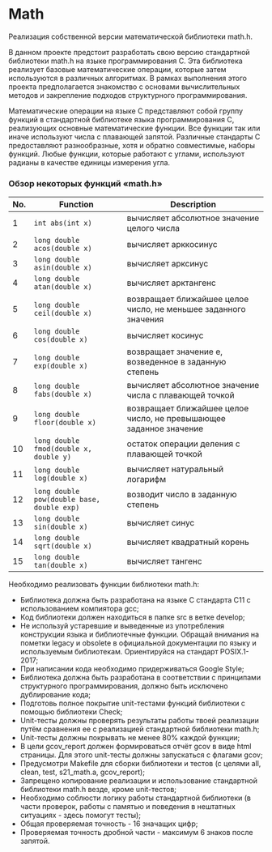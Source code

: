 # Math

Реализация собственной версии математической библиотеки math.h.

В данном проекте  предстоит разработать свою версию стандартной библиотеки math.h на языке программирования С. Эта библиотека реализует базовые математические операции, которые затем используются в различных алгоритмах. В рамках выполнения этого проекта предполагается знакомство с основами вычислительных методов и закрепление подходов структурного программирования.   

Математические операции на языке С представляют собой группу функций в стандартной библиотеке языка программирования С, реализующих основные математические функции. Все функции так или иначе используют числа с плавающей запятой. Различные стандарты C предоставляют разнообразные, хотя и обратно совместимые, наборы функций. Любые функции, которые работают с углами, используют радианы в качестве единицы измерения угла.  

### Обзор некоторых функций «math.h»

| No. | Function | Description |
| --- | -------- | ----------- |
| 1 | `int abs(int x)` | вычисляет абсолютное значение целого числа |
| 2 | `long double acos(double x)` | вычисляет арккосинус |
| 3 | `long double asin(double x)` | вычисляет арксинус |
| 4 | `long double atan(double x)` | вычисляет арктангенс |
| 5 | `long double ceil(double x)` | возвращает ближайшее целое число, не меньшее заданного значения |
| 6 | `long double cos(double x)` | вычисляет косинус |
| 7 | `long double exp(double x)` | возвращает значение e, возведенное в заданную степень |
| 8 | `long double fabs(double x)` | вычисляет абсолютное значение числа с плавающей точкой |
| 9 | `long double floor(double x)` | возвращает ближайшее целое число, не превышающее заданное значение |
| 10 | `long double fmod(double x, double y)` | остаток операции деления с плавающей точкой |
| 11 | `long double log(double x)` | вычисляет натуральный логарифм |
| 12 | `long double pow(double base, double exp)` | возводит число в заданную степень |
| 13 | `long double sin(double x)` | вычисляет синус |
| 14 | `long double sqrt(double x)` | вычисляет квадратный корень |
| 15 | `long double tan(double x)` | вычисляет тангенс |  


Необходимо реализовать функции библиотеки math.h:

- Библиотека должна быть разработана на языке С стандарта C11 с использованием компиятора gcc;
- Код библиотеки должен находиться в папке src в ветке develop;  
- Не используй устаревшие и выведенные из употребления конструкции языка и библиотечные функции. Обращай внимания на пометки legacy и obsolete в официальной документации по языку и используемым библиотекам. Ориентируйся на стандарт POSIX.1-2017;
- При написании кода необходимо придерживаться Google Style;
- Библиотека должна быть разработана в соответствии с принципами структурного программирования, должно быть исключено дублирование кода;
- Подготовь полное покрытие unit-тестами функций библиотеки c помощью библиотеки Check;
- Unit-тесты должны проверять результаты работы твоей реализации путём сравнения ее с реализацией стандартной библиотеки math.h;
- Unit-тесты должны покрывать не менее 80% каждой функции;
- В цели gcov_report должен формироваться отчёт gcov в виде html страницы. Для этого unit-тесты должны запускаться с флагами gcov;
- Предусмотри Makefile для сборки библиотеки и тестов (с целями all, clean, test, s21_math.a, gcov_report);
- Запрещено копирование реализации и использование стандартной библиотеки math.h везде, кроме unit-тестов;
- Необходимо соблюсти логику работы стандартной библиотеки (в части проверок, работы с памятью и поведения в нештатных ситуациях - здесь помогут тесты);
- Общая проверяемая точность - 16 значащих цифр;
- Проверяемая точность дробной части - максимум 6 знаков после запятой.

